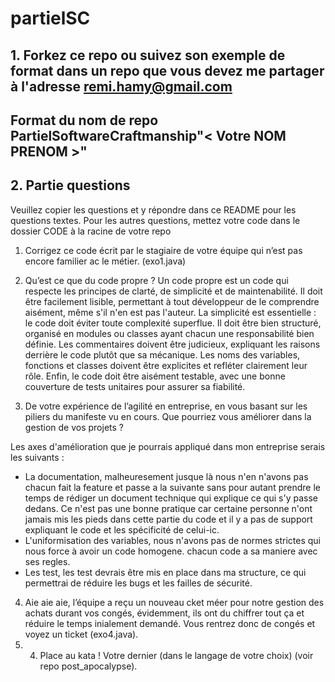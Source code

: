 # partielSC

## 1. Forkez ce repo ou suivez son exemple de format dans un repo que vous devez me partager à l'adresse remi.hamy@gmail.com

## Format du nom de repo PartielSoftwareCraftmanship"< Votre NOM PRENOM >"

## 2. Partie questions

Veuillez copier les questions et y répondre dans ce README pour les questions textes.
Pour les autres questions, mettez votre code dans le dossier CODE à la racine de votre repo

1. Corrigez ce code écrit par le stagiaire de votre équipe qui n’est pas
   encore familier ac le métier. (exo1.java)

2. Qu’est ce que du code propre ?
   Un code propre est un code qui respecte les principes de clarté, de simplicité et de maintenabilité. Il doit être facilement lisible, permettant à tout développeur de le comprendre aisément, même s'il n'en est pas l'auteur. La simplicité est essentielle : le code doit éviter toute complexité superflue. Il doit être bien structuré, organisé en modules ou classes ayant chacun une responsabilité bien définie. Les commentaires doivent être judicieux, expliquant les raisons derrière le code plutôt que sa mécanique. Les noms des variables, fonctions et classes doivent être explicites et refléter clairement leur rôle. Enfin, le code doit être aisément testable, avec une bonne couverture de tests unitaires pour assurer sa fiabilité.

3. De votre expérience de l’agilité en entreprise, en vous basant sur les piliers du manifeste vu en cours. Que pourriez vous améliorer dans la gestion de vos projets ?

Les axes d'amélioration que je pourrais appliqué dans mon entreprise serais les suivants :

- La documentation, malheuresement jusque là nous n'en n'avons pas chacun fait la feature et passe a la suivante sans pour autant prendre le temps de rédiger un document technique qui explique ce qui s'y passe dedans. Ce n'est pas une bonne pratique car certaine personne n'ont jamais mis les pieds dans cette partie du code et il y a pas de support expliquant le code et les spécificité de celui-ic.
- L'uniformisation des variables, nous n'avons pas de normes strictes qui nous force à avoir un code homogene. chacun code a sa maniere avec ses regles.
- Les test, les test devrais être mis en place dans ma structure, ce qui permettrai de réduire les bugs et les failles de sécurité.

4. Aie aie aie, l’équipe a reçu un nouveau cket méer pour notre gestion des achats durant vos congés, évidemment, ils ont du chiffrer tout ça et réduire le temps inialement demandé. Vous rentrez donc de congés et voyez un ticket (exo4.java).
5. 4. Place au kata ! Votre dernier (dans le langage de votre choix) (voir repo post_apocalypse).
